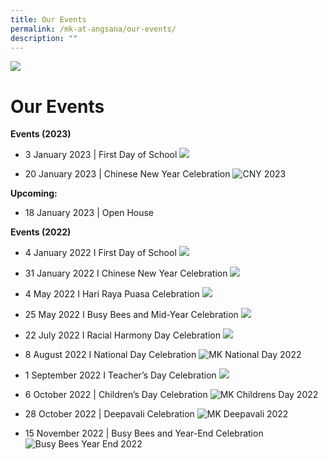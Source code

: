 ```yaml
---
title: Our Events
permalink: /mk-at-angsana/our-events/
description: ""
---
```

![](/images/MK-Angsana.jpg)

Our Events
==========
<b>Events (2023)</b>

* 3 January 2023 | First Day of School
![](/images/MK@Angsana/First%20Day%20of%20School%202023%20resized.jpg)


* 20 January 2023 | Chinese New Year Celebration
![CNY 2023](/images/MK@Angsana/Chinese%20New%20Year%20Celebration%202023%20resized.jpg)

<b>Upcoming:</b>

* 18 January 2023 | Open House

<b>Events (2022)</b>

* 4 January 2022 I First Day of School
![](/images/MK@Angsana/First%20Day%20of%20School.png)


* 31 January 2022 I Chinese New Year Celebration
![](/images/MK@Angsana/Chinese%20New%20Year%20Celebration.jpg)

* 4 May 2022 I Hari Raya Puasa Celebration
![](/images/MK@Angsana/Hari%20Raya%20Celebration.jpg)

* 25 May 2022 I Busy Bees and Mid-Year Celebration
![](/images/MK@Angsana/Busy%20Bees%20Mid-Year%20Celebration.png)

* 22 July 2022 I Racial Harmony Day Celebration
![](/images/MK@Angsana/Racial%20Harmony%20Day%20Celebration.jpg)

* 8 August 2022 I National Day Celebration
![MK National Day 2022](/images/MK@Angsana/National%20Day%20Celebration.jpg)

* 1 September 2022 I Teacher’s Day Celebration
![](/images/MK@Angsana/Teacher_s%20Day%20Celebration%20resized.png)

* 6 October 2022 | Children’s Day Celebration
![MK Childrens Day 2022](/images/MK@Angsana/Children’s%20Day%20Celebration%20resized.png)


* 28 October 2022 | Deepavali Celebration
![MK Deepavali 2022](/images/MK@Angsana/Deepavali%20Celebration%20resized.jpg)

* 15 November 2022 | Busy Bees and Year-End Celebration
![Busy Bees Year End 2022](/images/MK@Angsana/Busy%20Bees%20_%20Year-End%20Celebration%20resized.jpg)